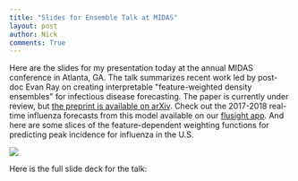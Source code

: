 ```yaml
---
title: "Slides for Ensemble Talk at MIDAS"
layout: post
author: Nick
comments: True
---
```


Here are the slides for my presentation today at the annual MIDAS conference in Atlanta, GA. The talk summarizes recent work led by post-doc Evan Ray on creating interpretable "feature-weighted density ensembles" for infectious disease forecasting. The paper is currently under review, but [the preprint is available on arXiv](https://arxiv.org/abs/1703.10936). Check out the 2017-2018 real-time influenza forecasts from this model available on our [flusight app](http://reichlab.io/flusight/). And here are some slices of the feature-dependent weighting functions for predicting peak incidence for influenza in the U.S.

<img class="img-responsive" src="http://reichlab.io/images/ensemble-model-weights.png">


<!--more-->

Here is the full slide deck for the talk:
<script async class="speakerdeck-embed" data-id="5c7b7fc721c44d4db80dae250db0a704" data-ratio="1.33333333333333" src="//speakerdeck.com/assets/embed.js"></script>
